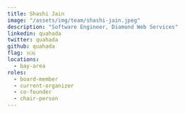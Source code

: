 ```yaml
---
title: Shashi Jain
image: "/assets/img/team/shashi-jain.jpeg"
description: "Software Engineer, Diamond Web Services"
linkedin: quahada
twitter: quahada
github: quahada
flag: 🇭🇳
locations:
  - bay-area
roles:
  - board-member
  - current-organizer
  - co-founder
  - chair-person
---
```

